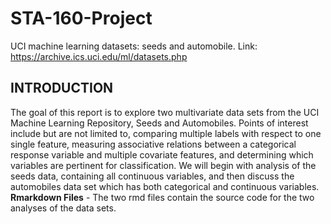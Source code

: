 # STA-160-Project
UCI machine learning datasets: seeds and automobile. Link: https://archive.ics.uci.edu/ml/datasets.php
## INTRODUCTION
The goal of this report is to explore two multivariate data sets from the UCI Machine Learning Repository, Seeds and Automobiles. Points of interest include but are not limited to, comparing multiple labels with respect to one single feature, measuring associative relations between a categorical response variable and multiple covariate features, and determining which variables are pertinent for classification. We will begin with analysis of the seeds data, containing all continuous variables, and then discuss the automobiles data set which has both categorical and continuous variables. **Rmarkdown Files** - The two rmd files contain the source code for the two analyses of the data sets. 

